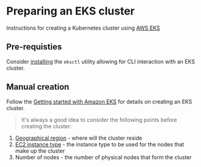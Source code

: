 # Preparing an EKS cluster
Instructions for creating a Kubernetes cluster using [AWS EKS](https://aws.amazon.com/eks/)

## Pre-requisties
Consider [installing](https://docs.aws.amazon.com/eks/latest/userguide/eksctl.html) the `eksctl` utility allowing for CLI interaction with an EKS cluster. 

## Manual creation
Follow the [Getting started with Amazon EKS](https://docs.aws.amazon.com/eks/latest/userguide/getting-started.html) for details on creating an EKS cluster. 

> It's always a good idea to consider the following points before creating the cluster:

1. [Geographical region](https://aws.amazon.com/about-aws/global-infrastructure/regions_az/) - where will the cluster reside
2. [EC2 instance type](https://aws.amazon.com/ec2/instance-types/) - the instance type to be used for the nodes that make up the cluster  
3. Number of nodes - the number of physical nodes that form the cluster